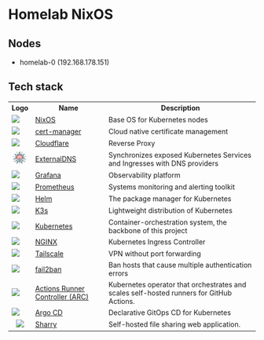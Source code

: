 # Homelab NixOS

## Nodes

- homelab-0 (192.168.178.151)

## Tech stack

<table>
    <tr>
        <th>Logo</th>
        <th>Name</th>
        <th>Description</th>
    </tr>
    <tr>
        <td><img width="32" src="https://nixos.wiki/images/thumb/2/20/Home-nixos-logo.png/414px-Home-nixos-logo.png"></td>
        <td><a href="https://nixos.org">NixOS</a></td>
        <td>Base OS for Kubernetes nodes</td>
    </tr>
    <tr>
        <td><img width="32" src="https://github.com/jetstack/cert-manager/raw/master/logo/logo.png"></td>
        <td><a href="https://cert-manager.io">cert-manager</a></td>
        <td>Cloud native certificate management</td>
    </tr>
    <tr>
        <td><img width="32" src="https://avatars.githubusercontent.com/u/314135?s=200&v=4"></td>
        <td><a href="https://www.cloudflare.com">Cloudflare</a></td>
        <td>Reverse Proxy</td>
    </tr>
    <tr>
        <td><img width="32" src="https://github.com/kubernetes-sigs/external-dns/raw/master/docs/img/external-dns.png"></td>
        <td><a href="https://github.com/kubernetes-sigs/external-dns">ExternalDNS</a></td>
        <td>Synchronizes exposed Kubernetes Services and Ingresses with DNS providers</td>
    </tr>
    <tr>
        <td><img width="32" src="https://grafana.com/static/img/menu/grafana2.svg"></td>
        <td><a href="https://grafana.com">Grafana</a></td>
        <td>Observability platform</td>
    </tr>
    <tr>
        <td><img width="32" src="https://avatars.githubusercontent.com/u/3380462"></td>
        <td><a href="https://prometheus.io">Prometheus</a></td>
        <td>Systems monitoring and alerting toolkit</td>
    </tr>
    <tr>
        <td><img width="32" src="https://helm.sh/img/helm.svg"></td>
        <td><a href="https://helm.sh">Helm</a></td>
        <td>The package manager for Kubernetes</td>
    </tr>
    <tr>
        <td><img width="32" src="https://avatars.githubusercontent.com/u/49319725"></td>
        <td><a href="https://k3s.io">K3s</a></td>
        <td>Lightweight distribution of Kubernetes</td>
    </tr>
    <tr>
        <td><img width="32" src="https://avatars.githubusercontent.com/u/13629408"></td>
        <td><a href="https://kubernetes.io">Kubernetes</a></td>
        <td>Container-orchestration system, the backbone of this project</td>
    </tr>
    <tr>
        <td><img width="32" src="https://avatars.githubusercontent.com/u/1412239?s=200&v=4"></td>
        <td><a href="https://www.nginx.com">NGINX</a></td>
        <td>Kubernetes Ingress Controller</td>
    </tr>
    <tr>
        <td><img width="32" src="https://avatars.githubusercontent.com/u/48932923?s=200&v=4"></td>
        <td><a href="https://tailscale.com">Tailscale</a></td>
        <td>VPN without port forwarding</td>
    </tr>
    <tr>
    <td><img width="32" src="https://avatars.githubusercontent.com/u/1087378?s=48&v=4"></td>
        <td><a href="http://www.fail2ban.org/">fail2ban</a></td>
        <td>Ban hosts that cause multiple authentication errors</td>
    </tr>
     <td><img width="32" src="https://avatars0.githubusercontent.com/u/44036562?s=100&v=4"></td>
        <td><a href="https://github.com/actions/actions-runner-controller">Actions Runner Controller (ARC)</a></td>
        <td>Kubernetes operator that orchestrates and scales self-hosted runners for GitHub Actions.</td>
    </tr>
     <td><img width="32" src="https://avatars.githubusercontent.com/u/30269780?s=100&v=4"></td>
        <td><a href="https://github.com/argoproj/argo-cd">Argo CD</a></td>
        <td>Declarative GitOps CD for Kubernetes</td>
    </tr>
     <td style="text-align: center;"><img height="32" src="https://eikek.github.io/sharry/img/light-navbar-brand.svg"></td>
        <td><a href="https://github.com/eikek/sharry">Sharry</a></td>
        <td>Self-hosted file sharing web application.</td>
    </tr>
</table>
